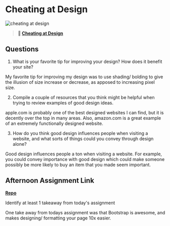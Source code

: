 # Cheating at Design

![cheating at design](https://bcw.blob.core.windows.net/public/img/courses/5247609446691139)

> **📖 [Cheating at Design](https://codeworksacademy.com/fs-student-guide/resources/wk1/04-Cheating-at-Design)**

## Questions

1. What is your favorite tip for improving your design? How does it benefit your site?

My favorite tip for improving my design was to use shading/ bolding to give the illusion of size increase or decrease, as apposed to increasing pixel size.

2. Compile a couple of resources that you think might be helpful when trying to review examples of good design ideas.

apple.com is probably one of the best designed websites I can find, but it is decently over the top in many areas. Also, amazon.com is a great example of an extremely functionally designed website.

3. How do you think good design influences people when visiting a website, and what sorts of things could you convey through design alone?

Good design influences people a ton when visiting a website. For example, you could convey importance with good design which could make someone possibly be more likely to buy an item that you made seem important.

## Afternoon Assignment Link

**[Repo](https://github.com/PeytonCurr/Clonesite)**

Identify at least 1 takeaway from today's assignment

One take away from todays assignment was that Bootstrap is awesome, and makes designing/ formatting your page 10x easier. 